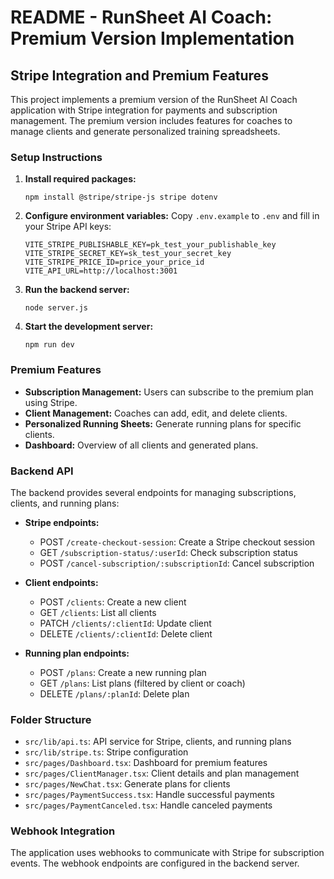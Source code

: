 # README - RunSheet AI Coach: Premium Version Implementation

## Stripe Integration and Premium Features

This project implements a premium version of the RunSheet AI Coach application with Stripe integration for payments and subscription management. The premium version includes features for coaches to manage clients and generate personalized training spreadsheets.

### Setup Instructions

1. **Install required packages:**
   ```
   npm install @stripe/stripe-js stripe dotenv
   ```

2. **Configure environment variables:**
   Copy `.env.example` to `.env` and fill in your Stripe API keys:
   ```
   VITE_STRIPE_PUBLISHABLE_KEY=pk_test_your_publishable_key
   VITE_STRIPE_SECRET_KEY=sk_test_your_secret_key
   VITE_STRIPE_PRICE_ID=price_your_price_id
   VITE_API_URL=http://localhost:3001
   ```

3. **Run the backend server:**
   ```
   node server.js
   ```

4. **Start the development server:**
   ```
   npm run dev
   ```

### Premium Features

- **Subscription Management:** Users can subscribe to the premium plan using Stripe.
- **Client Management:** Coaches can add, edit, and delete clients.
- **Personalized Running Sheets:** Generate running plans for specific clients.
- **Dashboard:** Overview of all clients and generated plans.

### Backend API

The backend provides several endpoints for managing subscriptions, clients, and running plans:

- **Stripe endpoints:**
  - POST `/create-checkout-session`: Create a Stripe checkout session
  - GET `/subscription-status/:userId`: Check subscription status
  - POST `/cancel-subscription/:subscriptionId`: Cancel subscription

- **Client endpoints:**
  - POST `/clients`: Create a new client
  - GET `/clients`: List all clients
  - PATCH `/clients/:clientId`: Update client
  - DELETE `/clients/:clientId`: Delete client

- **Running plan endpoints:**
  - POST `/plans`: Create a new running plan
  - GET `/plans`: List plans (filtered by client or coach)
  - DELETE `/plans/:planId`: Delete plan

### Folder Structure

- `src/lib/api.ts`: API service for Stripe, clients, and running plans
- `src/lib/stripe.ts`: Stripe configuration
- `src/pages/Dashboard.tsx`: Dashboard for premium features
- `src/pages/ClientManager.tsx`: Client details and plan management
- `src/pages/NewChat.tsx`: Generate plans for clients
- `src/pages/PaymentSuccess.tsx`: Handle successful payments
- `src/pages/PaymentCanceled.tsx`: Handle canceled payments

### Webhook Integration

The application uses webhooks to communicate with Stripe for subscription events. The webhook endpoints are configured in the backend server.
